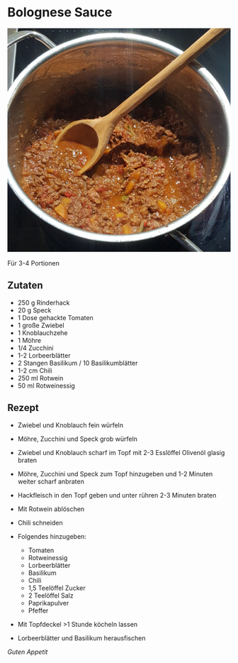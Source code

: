 # Bolognese Sauce

![img](imgs/Bolognese_Sauce.jpg)

Für 3-4 Portionen

## Zutaten
- 250 g Rinderhack
- 20 g Speck
- 1 Dose gehackte Tomaten
- 1 große Zwiebel
- 1 Knoblauchzehe
- 1 Möhre
- 1/4 Zucchini
- 1-2 Lorbeerblätter
- 2 Stangen Basilikum / 10 Basilikumblätter
- 1-2 cm Chili
- 250 ml Rotwein
- 50 ml Rotweinessig

## Rezept
- Zwiebel und Knoblauch fein würfeln

- Möhre, Zucchini und Speck grob würfeln

- Zwiebel und Knoblauch scharf im Topf mit 2-3 Esslöffel Olivenöl glasig braten

- Möhre, Zucchini und Speck zum Topf hinzugeben und 1-2 Minuten weiter scharf anbraten

- Hackfleisch in den Topf geben und unter rühren 2-3 Minuten braten

- Mit Rotwein ablöschen

- Chili schneiden

- Folgendes hinzugeben:
  - Tomaten
  - Rotweinessig
  - Lorbeerblätter
  - Basilikum
  - Chili
  - 1,5 Teelöffel Zucker
  - 2 Teelöffel Salz
  - Paprikapulver
  - Pfeffer
 
- Mit Topfdeckel >1 Stunde köcheln lassen

- Lorbeerblätter und Basilikum herausfischen

*Guten Appetit*
